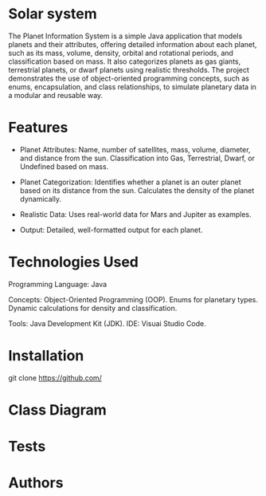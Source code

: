 # Solar system

The Planet Information System is a simple Java application that models planets and their attributes, offering detailed information about each planet, such as its mass, volume, density, orbital and rotational periods, and classification based on mass. It also categorizes planets as gas giants, terrestrial planets, or dwarf planets using realistic thresholds.
The project demonstrates the use of object-oriented programming concepts, such as enums, encapsulation, and class relationships, to simulate planetary data in a modular and reusable way.

# Features

- Planet Attributes:
Name, number of satellites, mass, volume, diameter, and distance from the sun.
Classification into Gas, Terrestrial, Dwarf, or Undefined based on mass.

- Planet Categorization:
Identifies whether a planet is an outer planet based on its distance from the sun.
Calculates the density of the planet dynamically.

- Realistic Data:
Uses real-world data for Mars and Jupiter as examples.

- Output:
Detailed, well-formatted output for each planet.

# Technologies Used

Programming Language: Java

Concepts:
Object-Oriented Programming (OOP).
Enums for planetary types.
Dynamic calculations for density and classification.

Tools:
Java Development Kit (JDK).
IDE: Visuai Studio Code.

# Installation

git clone https://github.com/


# Class Diagram



# Tests



# Authors

